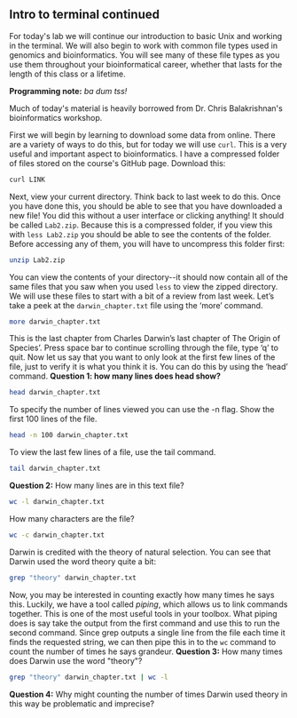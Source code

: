 ## Intro to terminal continued

For today's lab we will continue our introduction to basic Unix and working in the terminal. We will also begin to work with common file types used in genomics and bioinformatics. You will see many of these file types as you use them throughout your bioinformatical career, whether that lasts for the length of this class or a lifetime.

**Programming note:** _ba dum tss!_

Much of today's material is heavily borrowed from Dr. Chris Balakrishnan's bioinformatics workshop.

First we will begin by learning to download some data from online. There are a variety of ways to do this, but for today we will use `curl`. This is a very useful and important aspect to bioinformatics. I have a compressed folder of files stored on the course's GitHub page. Download this:

```bash
curl LINK
```

Next, view your current directory. Think back to last week to do this. Once you have done this, you should be able to see that you have downloaded a new file! You did this without a user interface or clicking anything! It should be called `Lab2.zip`. Because this is a compressed folder, if you view this with `less Lab2.zip` you should be able to see the contents of the folder. Before accessing any of them, you will have to uncompress this folder first:

```bash
unzip Lab2.zip
```

You can view the contents of your directory--it should now contain all of the same files that you saw when you used `less` to view the zipped directory. We will use these files to start with a bit of a review from last week. Let’s take a peek at the `darwin_chapter.txt` file using the ‘more’ command.

```bash
more darwin_chapter.txt
```

This is the last chapter from Charles Darwin’s last chapter of The Origin of Species’. Press space bar to continue scrolling through the file, type ‘q’ to quit. Now let us say that you want to only look at the first few lines of the file, just to verify it is what you think it is. You can do this by using the ‘head’ command. **Question 1: how many lines does head show?**

```bash
head darwin_chapter.txt
```

To specify the number of lines viewed you can use the -n flag. Show the first 100 lines of the file.

```bash
head -n 100 darwin_chapter.txt 
```

To view the last few lines of a file, use the tail command.

```bash
tail darwin_chapter.txt
```

**Question 2:** How many lines are in this text file?

```bash
wc -l darwin_chapter.txt
```

How many characters are the file? 

```bash
wc -c darwin_chapter.txt
```

Darwin is credited with the theory of natural selection. You can see that Darwin used the word theory quite a bit:

```bash
grep "theory" darwin_chapter.txt
```

Now, you may be interested in counting exactly how many times he says this. Luckily, we have a tool called *piping*, which allows us to link commands together. This is one of the most useful tools in your toolbox. What piping does is say take the output from the first command and use this to run the second command. Since grep outputs a single line from the file each time it finds the requested string, we can then pipe this in to the `wc` command to count the number of times he says grandeur. **Question 3:** How many times does Darwin use the word "theory"?

```bash
grep "theory" darwin_chapter.txt | wc -l
```

**Question 4:** Why might counting the number of times Darwin used theory in this way be problematic and imprecise?

